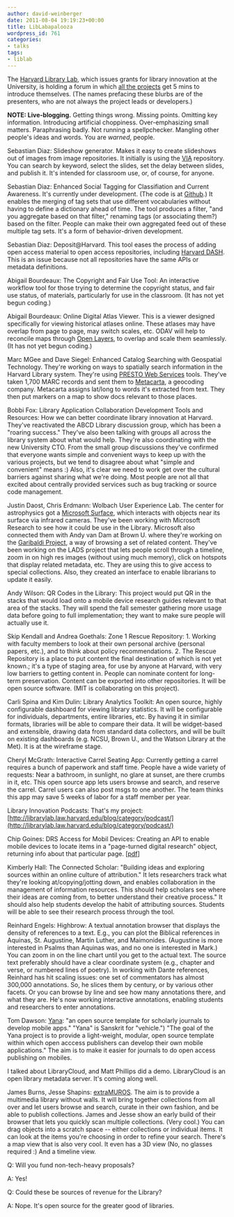 ```yaml
---
author: david-weinberger
date: 2011-08-04 19:19:23+00:00
title: LibLabapalooza
wordpress_id: 761
categories:
- talks
tags:
- liblab
---
```


The [Harvard Library Lab](http://osc.hul.harvard.edu/liblab), which issues grants for library innovation at the University, is holding a forum in which [all the projects](http://osc.hul.harvard.edu/liblab/prop1) get 5 mins to introduce themselves. (The names prefacing these blurbs are of the presenters, who are not always the project leads or developers.)

**NOTE: Live-blogging.** Getting things wrong. Missing points. Omitting key information. Introducing artificial choppiness. Over-emphasizing small matters. Paraphrasing badly. Not running a spellpchecker. Mangling other people's ideas and words. You are  _warned_, people.

Sebastian Diaz: Slideshow generator. Makes it easy to create slideshows out of images from image repositories. It initially is using the [VIA](http://via.lib.harvard.edu/via/) repository. You can search by keyword, select the slides, set the delay between slides, and publish it. It's intended for classroom use, or, of course, for anyone.

Sebastian Diaz: Enhanced Social Tagging for Classifiation and Current Awareness. It's currently under development. (The code is at [Github](https://github.com/berkmancenter/taghub).) It enables the merging of tag sets that use different vocabularies without having to define a dictionary ahead of time. The tool produces a filter, "and you aggregate based on that filter," renaming tags (or associating them?) based on the filter. People can make their own aggregated feed out of these multiple tag sets. It's a form of behavior-driven development.



Sebastian Diaz: Deposit@Harvard. This tool eases the process of adding open access material to open access repositories, including [Harvard DASH](http://dash.harvard.edu/). This is an issue because not all repositories have the same APIs or metadata definitions.



Abigail Bourdeaux: The Copyright and Fair Use Tool: An interactive workflow tool for those trying to determine the copyright status, and fair use status, of materials, particularly for use in the classroom.  (It has not yet begun coding.)



Abigail Bourdeaux: Online Digital Atlas Viewer. This is a viewer designed specifically for viewing historical atlases online. These atlases may have overlap from page to page, may switch scales, etc. ODAV will help to reconcile maps through [Open Layers](http://www.openlayers.org/), to overlap and scale them seamlessly. (It has not yet begun coding.)



Marc MGee and Dave Siegel: Enhanced Catalog Searching with Geospatial Technology. They're working on ways to spatially search information in the Harvard Library system. They're using [PRESTO Web Services](http://hul.harvard.edu/ois/systems/webservices/lookup-userguide/wwhelp/wwhimpl/js/html/wwhelp.htm) tools. They've taken 1,700 MARC records and sent them to [Metacarta](http://www.Metacarta.com), a geocoding company. Metacarta assigns lat/long to words it's extracted from text. They then put markers on a map to show docs relevant to those places.



Bobbi Fox: Library Application Collaboration Development Tools and Resources: How we can better coordinate library innovation at Harvard. They've reactivated the ABCD Library discussion group, which has been a "roaring success." They've also been talking with groups all across the library system about what would help. They're also coordinating with the new University CTO. From the small group discussions they've confirmed that everyone wants simple and convenient ways to keep up with the various projects, but we tend to disagree about what "simple and convenient" means :) Also, it's clear we need to work get over the cultural barriers against sharing what we're doing. Most people are not all that excited about centrally provided services such as bug tracking or source code management.



Justin Daost, Chris Erdmann: Wolbach User Experience Lab. The center for astrophysics got a [Microsoft Surface](http://www.microsoft.com/surface/en/us/default.aspx), which interacts with objects near its surface via infrared cameras. They've been working with Microsoft Research to see how it could be use in the Library. Microsoft also connected them with Andy van Dam at Brown U. where they're working on the [Garibaldi Project](http://dl.lib.brown.edu/garibaldi/about.html), a way of browsing a set of related content.  They've been working on the LADS project that lets people scroll through a timeline, zoom in on high res images (without using much memory), click on hotspots that display related metadata, etc. They are using this to give access to special collections.  Also, they created an interface to enable librarians to update it easily.



Andy Wilson: QR Codes in the Library: This project would put QR in the stacks that would load onto a mobile device research guides relevant to that area of the stacks. They will spend the fall semester gathering more usage data before going to full implementation; they want to make sure people will actually use it.



Skip Kendall and  Andrea Goethals: Zone 1 Rescue Repository:  1. Working with faculty members to look at their own personal archive (personal papers, etc.), and to think about policy recommendations.  2. The Rescue Repository is a place to put content the final destination of which is not yet known.; it's a type of staging area, for use by anyone at Harvard, with very low barriers to getting content in. People can nominate content for long-term preservation. Content can be exported into other repositories. It will be open source software.  (MIT is collaborating on this project).



Carli Spina and Kim Dulin: Library Analytics Toolkit: An open source, highly configurable dashboard for viewing library statistics. It will be configurable for individuals, departments, entire libraries, etc.  By having it in similar formats, libraries will be able to compare their data. It will be widget-based and extensible, drawing data from standard data collectors, and will be built on existing dashboards (e.g. NCSU, Brown U., and the Watson Library at the Met). It is at the wireframe stage.



Cheryl McGrath: Interactive Carrel Seating App: Currently getting a carrel requires a bunch of paperwork and staff time. People have a wide variety of requests: Near a bathroom, in sunlight, no glare at sunset, are there crumbs in it, etc. This open source app lets users browse and search, and reserve the carrel. Carrel users can also post msgs to one another. The team thinks this app may save 5 weeks of labor for a staff member per year.



Library Innovation Podcasts: That's my project: [http://librarylab.law.harvard.edu/blog/category/podcast/](http://librarylab.law.harvard.edu/blog/category/podcast/)



Chip Goines: DRS Access for Mobil Devices: Creating an API to enable mobile devices to locate items in a "page-turned digital research" object, returning info about that particular page. [[pdf](http://osc.hul.harvard.edu/sites/default/files/Mobile_DRS_Access_final.pdf)]



Kimberly Hall: The Connected Scholar: "Building ideas and exploring sources within an online culture of attribution." It lets researchers track what they're looking at/copying/jotting down, and enables collaboration in the management of information resources.  This should help scholars see where their ideas are coming from, to better understand their creative process." It should also help students develop the habit of attributing sources. Students will be able to see their research process through the tool.



Reinhard Engels: Highbrow: A textual annotation browser that displays the density of references to a text. E.g., you can plot the Biblical references in Aquinas, St. Augustine, Martin Luther, and Maimonides. (Augustine is more interested in Psalms than Aquinas was, and no one is interested in Mark.) You can zoom in on the line chart until you get to the actual text. The source text preferably should have a clear coordinate system (e.g., chapter and verse, or numbered lines of poetry). In working with Dante references, Reinhard has hit scaling issues: one set of commentators has almost 300,000 annotations.  So, he slices them by century, or by various other facets.  Or you can browse by line and see how many annotations there, and what they are. He's now working interactive annotations, enabling students and researchers to enter annotations.



Tom Dawson: [Yana](http://yana.champsnotchumps.org): "an open source template for scholarly journals to develop mobile apps." "Yana" is Sanskrit for "vehicle.") "The goal of the Yana project is to provide a light-weight, modular, open source template within which open acccess publishers can develop their own mobile applications." The aim is to make it easier for journals to do open access publishing on mobiles.



I talked about LibraryCloud, and Matt Phillips did a demo. LibraryCloud is an open library metadata server. It's coming along well.



James Burns, Jesse Shapins: [extraMUROS](http://extramuros.zeega.org/demo/). The aim is to provide a multimedia library without walls. It will bring together collections from all over and let users browse and search, curate in their own fashion, and be able to publish collections. James and Jesse show an early build of their browser that lets you quickly scan multiple collections. (Very cool.)  You can drag objects into a scratch space -- either collections or individual items. It can look at the items you're choosing in order to refine your search. There's a map view that is also very cool. It even has a 3D view (No, no glasses required :) And a timeline view.



Q: Will you fund non-tech-heavy proposals?

A: Yes!



Q: Could these be sources of revenue for the Library?

A: Nope. It's open source for the greater good of libraries.
